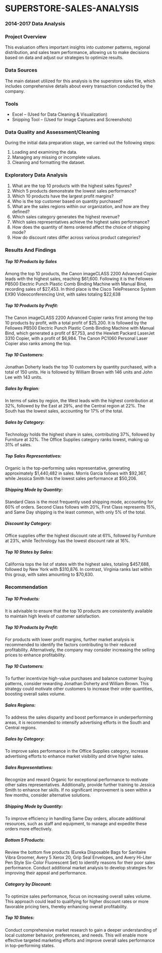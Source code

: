# SUPERSTORE-SALES-ANALYSIS

### 2014-2017 Data Analysis

### Project Overview

This evaluation offers important insights into customer patterns, regional distribution, and sales team performance, allowing us to make decisions based on data and adjust our strategies to optimize results.

### Data Sources 

The main dataset utilized for this analysis is the superstore sales file, which includes comprehensive details about every transaction conducted by the company.

### Tools 

- Excel – (Used for Data Cleaning & Visualization)
- Snipping Tool – (Used for Image Captures and Screenshots)

### Data Quality and Assessment/Cleaning

During the initial data preparation stage, we carried out the following steps:

1. Loading and examining the data.
2. Managing any missing or incomplete values.
3. Cleaning and formatting the dataset.

### Exploratory Data Analysis

1. What are the top 10 products with the highest sales figures?
2. Which 5 products demonstrate the lowest sales performance?
3. Which 10 products have the largest profit margins?
4. Who is the top customer based on quantity purchased?
5. What are the sales regions within our organization, and how are they defined?
6. Which sales category generates the highest revenue?
7. Which sales representatives achieve the highest sales performance?
8. How does the quantity of items ordered affect the choice of shipping mode?   
9. How do discount rates differ across various product categories?

### Results And Findings

##### Top 10 Products by Sales
Among the top 10 products, the Canon imageCLASS 2200 Advanced Copier leads with the highest sales, reaching $61,600. Following it is the Fellowes PB500 Electric Punch Plastic Comb Binding Machine with Manual Bind, recording sales of $27,453. In third place is the Cisco TelePresence System EX90 Videoconferencing Unit, with sales totaling $22,638

##### Top 10 Products by Profit:
The Canon imageCLASS 2200 Advanced Copier ranks first among the top 10 products by profit, with a total profit of $25,200. It is followed by the Fellowes PB500 Electric Punch Plastic Comb Binding Machine with Manual Bind, which generated a profit of $7,753, and the Hewlett Packard LaserJet 3310 Copier, with a profit of $6,984. The Canon PC1060 Personal Laser Copier also ranks among the top.

##### Top 10 Customers:
Jonathan Doherty leads the top 10 customers by quantity purchased, with a total of 150 units. He is followed by William Brown with 146 units and John Lee with 143 units.

##### Sales by Region:
In terms of sales by region, the West leads with the highest contribution at 32%, followed by the East at 29%, and the Central region at 22%. The South has the lowest sales, accounting for 17% of the total.

##### Sales by Category:
Technology holds the highest share in sales, contributing 37%, followed by Furniture at 32%. The Office Supplies category ranks lowest, making up 31% of sales.

##### Top Sales Representatives:
Organic is the top-performing sales representative, generating approximately $1,440,482 in sales. Morris Garcia follows with $92,367, while Jessica Smith has the lowest sales performance at $50,206.

##### Shipping Mode by Quantity:
Standard Class is the most frequently used shipping mode, accounting for 60% of orders. Second Class follows with 20%, First Class represents 15%, and Same Day shipping is the least common, with only 5% of the total.

##### Discount by Category:
Office supplies offer the highest discount rate at 61%, followed by Furniture at 23%, while Technology has the lowest discount rate at 16%.

##### Top 10 States by Sales:
California tops the list of states with the highest sales, totaling $457,688, followed by New York with $310,876. In contrast, Virginia ranks last within this group, with sales amounting to $70,630.

### Recommendation

##### Top 10 Products:
It is advisable to ensure that the top 10 products are consistently available to maintain high levels of customer satisfaction.

##### Top 10 Products by Profit:
For products with lower profit margins, further market analysis is recommended to identify the factors contributing to their reduced profitability. Alternatively, the company may consider increasing the selling prices to enhance profitability.

##### Top 10 Customers:
To further incentivize high-value purchases and balance customer buying patterns, consider rewarding Jonathan Doherty and William Brown. This strategy could motivate other customers to increase their order quantities, boosting overall sales volume.

##### Sales Regions:
To address the sales disparity and boost performance in underperforming areas, it is recommended to intensify advertising efforts in the South and Central regions.

##### Sales by Category:
To improve sales performance in the Office Supplies category, increase advertising efforts to enhance market visibility and drive higher sales.

##### Sales Representatives:
Recognize and reward Organic for exceptional performance to motivate other sales representatives. Additionally, provide further training to Jessica Smith to enhance her skills. If no significant improvement is seen within a few months, consider alternative solutions.

##### Shipping Mode by Quantity:
To improve efficiency in handling Same Day orders, allocate additional resources, such as staff and equipment, to manage and expedite these orders more effectively.

##### Bottom 5 Products:
Review the bottom five products (Eureka Disposable Bags for Sanitaire Vibra Groomer, Avery 5 Xerox 20, Grip Seal Envelopes, and Avery Hi-Liter Pen Style Six-Color Fluorescent Set) to identify reasons for their poor sales performance. Conduct additional market analysis to develop strategies for improving their appeal and performance.

##### Category by Discount:
To optimize sales performance, focus on increasing overall sales volume. This approach could lead to qualifying for higher discount rates or more favorable pricing tiers, thereby enhancing overall profitability.

##### Top 10 States:
Conduct comprehensive market research to gain a deeper understanding of local customer behavior, preferences, and needs. This will enable more effective targeted marketing efforts and improve overall sales performance in top-performing states.

